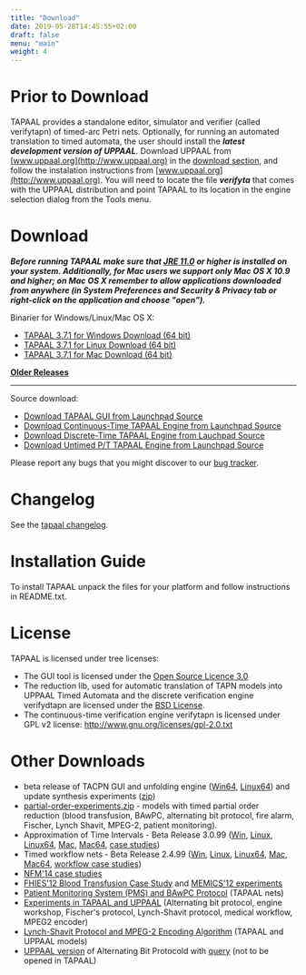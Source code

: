 ```yaml
---
title: "Download"
date: 2019-05-28T14:45:55+02:00
draft: false
menu: "main"
weight: 4
---
```



# Prior to Download

TAPAAL provides a standalone editor, simulator and verifier (called verifytapn) of timed-arc Petri nets. Optionally, for running an automated translation to timed automata, the user should install the ***latest development version of UPPAAL***. 
Download UPPAAL from [www.uppaal.org](http://www.uppaal.org) in the [download section](http://www.it.uu.se/research/group/darts/uppaal/download.shtml), and follow the instalation instructions from [www.uppaal.org](http://www.uppaal.org). You will need to locate the file ***verifyta*** that comes with the UPPAAL distribution and point TAPAAL to its location in the engine selection dialog from the Tools menu.
		
# Download

***Before running TAPAAL make sure that [JRE 11.0](http://java.sun.com/javase/downloads/) or higher is installed on your system. Additionally, for Mac users we support only Mac OS X 10.9 and higher; on Mac OS X remember to allow applications downloaded from anywhere (in System Preferences and Security & Privacy tab or right-click on the application and choose "open").***

Binarier for Windows/Linux/Mac OS X:

  * [TAPAAL 3.7.1 for Windows Download (64 bit)](https://download.tapaal.net/tapaal/tapaal-3.7/tapaal-3.7.1-win64.zip)
  * [TAPAAL 3.7.1 for Linux Download (64 bit)](https://download.tapaal.net/tapaal/tapaal-3.7/tapaal-3.7.1-linux64.zip)
  * [TAPAAL 3.7.1 for Mac Download (64 bit)](https://download.tapaal.net/tapaal/tapaal-3.7/tapaal-3.7.1-mac64.dmg)
  
[**Older Releases**](older-releases/)

-----------------------

Source download:

  * [Download TAPAAL GUI from Launchpad Source](https://code.launchpad.net/tapaal/)
  * [Download Continuous-Time TAPAAL Engine from Launchpad Source](https://code.launchpad.net/verifytapn)
  * [Download Discrete-Time TAPAAL Engine from Lauchpad Source](https://code.launchpad.net/verifydtapn)
  * [Download Untimed P/T TAPAAL Engine from Launchpad Source](https://code.launchpad.net/verifypn)

Please report any bugs that you might discover to our [bug tracker](https://bugs.launchpad.net/tapaal).

# Changelog

See the [tapaal changelog](changelog).

# Installation Guide
To install TAPAAL unpack the files for your platform and follow instructions in README.txt.

# License 
TAPAAL is licensed under tree licenses: 

  * The GUI tool is licensed under the [Open Source Licence 3.0](http://www.opensource.org/licenses/osl-3.0.php)
  * The reduction lib, used for automatic translation of TAPN models into UPPAAL Timed Automata and the discrete verification engine verifydtapn are licensed under the [BSD License](http://www.opensource.org/licenses/bsd-license.php). 
  * The continuous-time verification engine verifytapn is licensed under GPL v2 license: http://www.gnu.org/licenses/gpl-2.0.txt
  		
# Other Downloads

* beta release of TACPN GUI and unfolding engine ([Win64](http://download.tapaal.net/fileadmin/download/tapaal-3.5/tapaal-dev-beta1-win64.zip "Initiates file download"), [Linux64](http://download.tapaal.net/fileadmin/download/tapaal-3.5/tapaal-dev-beta1-linux64.zip "Initiates file download")) and update synthesis experiments ([zip](http://download.tapaal.net/fileadmin/download/tapaal-3.5/experiments.zip "Initiates file download"))
*   [partial-order-experiments.zip](http://download.tapaal.net/fileadmin/download/resources/partial-order-experiments.zip "Initiates file download") - models with timed partial order reduction (blood transfusion, BAwPC, alternating bit protocol, fire alarm, Fischer, Lynch Shavit, MPEG-2, patient monitoring).
*   Approximation of Time Intervals - Beta Release 3.0.99 ([Win](http://download.tapaal.net/fileadmin/download/tapaal-3.0/tapaal-3.0.99-win.zip "Initiates file download"), [Linux](http://download.tapaal.net/fileadmin/download/tapaal-3.0/tapaal-3.0.99-linux.zip "Initiates file download"), [Linux64](http://download.tapaal.net/fileadmin/download/tapaal-3.0/tapaal-3.0.99-linux64.zip "Initiates file download"), [Mac](http://download.tapaal.net/fileadmin/download/tapaal-3.0/tapaal-3.0.99-mac.dmg "Initiates file download"), [Mac64](http://download.tapaal.net/fileadmin/download/tapaal-3.0/tapaal-3.0.99-mac64.dmg "Initiates file download"), [case studies](http://download.tapaal.net/fileadmin/download/tapaal-3.0/models.zip "Initiates file download"))
*   Timed workflow nets - Beta Release 2.4.99 ([Win](http://download.tapaal.net/fileadmin/download/tapaal-2.4/tapaal-2.4.99-win.zip "Initiates file download"), [Linux](http://download.tapaal.net/fileadmin/download/tapaal-2.4/tapaal-2.4.99-linux.zip "Initiates file download"), [Linux64](http://download.tapaal.net/fileadmin/download/tapaal-2.4/tapaal-2.4.99-linux64.zip "Initiates file download"), [Mac](http://download.tapaal.net/fileadmin/download/tapaal-2.4/tapaal-2.4.99-mac.dmg "Initiates file download"), [Mac64](http://download.tapaal.net/fileadmin/download/tapaal-2.4/tapaal-2.4.99-mac64.dmg "Initiates file download"), [workflow case studies](http://download.tapaal.net/fileadmin/download/tapaal-2.4/workflows.zip "Initiates file download"))
*   [NFM'14 case studies](http://download.tapaal.net/fileadmin/download/resources/nfm14-experiments.zip "Initiates file download")
*   [FHIES'12 Blood Transfusion Case Study](http://download.tapaal.net/fileadmin/download/resources/FHIES12-blood-transfusion.zip "Initiates file download") and [MEMICS'12 experiments](http://download.tapaal.net/fileadmin/download/resources/MEMICS-experiments.zip "Initiates file download")
*   [Patient Monitoring System (PMS) and BAwPC Protocol](http://download.tapaal.net/fileadmin/download/resources/PMS-BAwPC.zip "Initiates file download") (TAPAAL nets)
*   [Experiments in TAPAAL and UPPAAL](http://download.tapaal.net/fileadmin/download/resources/experiments-journal.zip) (Alternating bit protocol, engine workshop, Fischer's protocol, Lynch-Shavit protocol, medical workflow, MPEG2 encoder)
*   [Lynch-Shavit Protocol and MPEG-2 Encoding Algorithm](http://download.tapaal.net/fileadmin/download/resources/lynch-shavit-and-mpeg2-models.zip) (TAPAAL and UPPAAL models)
*   [UPPAAL version](http://download.tapaal.net/fileadmin/download/tapaal-1.1/abp.xml "Initiates file download") of Alternating Bit Protocold with [query](http://download.tapaal.net/fileadmin/download/tapaal-1.1/abp.q "Initiates file download") (not to be opened in TAPAAL)

